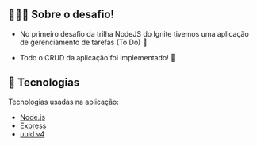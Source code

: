 ## 👨🏻‍💻 Sobre o desafio!

- <p>No primeiro desafio da trilha NodeJS do Ignite tivemos uma aplicação de gerenciamento de tarefas (To Do) 📝</p>
- <p>Todo o CRUD da aplicação foi implementado! 🚀</p>

## 🚀 Tecnologias

Tecnologias usadas na aplicação:

- [Node.js](https://nodejs.org/en/)
- [Express](https://expressjs.com/pt-br/)
- [uuid v4](https://github.com/thenativeweb/uuidv4/)
